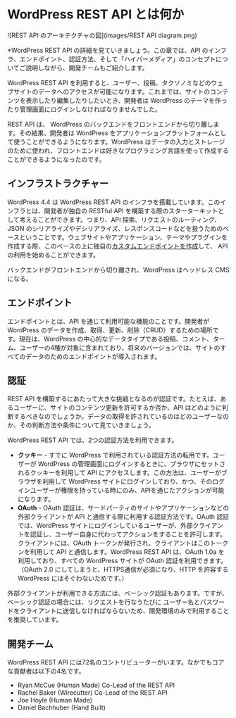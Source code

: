 # WordPress REST API とは何か

![REST API のアーキテクチャの図](images/REST API diagram.png)

*WordPress REST API の詳細を見ていきましょう。この章では、API のインフラ、エンドポイント、認証方法、そして「ハイパーメディア」のコンセプトについてご説明しながら、開発チームもご紹介します。

WordPress REST API を利用すると、ユーザー、投稿、タクソノミなどのウェブサイトのデータへのアクセスが可能になります。これまでは、サイトのコンテンツを表示したり編集したりしたいとき、開発者は WordPress のテーマを作ったり管理画面にログインしなければなりませんでした。

REST API は、 WordPress のバックエンドをフロントエンドから切り離します。その結果、開発者は WordPress をアプリケーションプラットフォームとして使うことができるようになります。WordPress はデータの入力とストレージのために使われ、フロントエンドは好きなプログラミング言語を使って作成することができるようになったのです。

## インフラストラクチャー

WordPress 4.4 は WordPress REST API のインフラを搭載しています。このインフラとは、開発者が独自の  RESTful API を構築する際のスターターキットとして考えることができます。つまり、API 探索、リクエストのルーティング、JSON のシリアライズやデシリアライズ、レスポンスコードなどを扱うためのベースということです。ウェブサイトやアプリケーション、テーマやプラグインを作成する際、このベースの上に独自の[カスタムエンドポイントを作成](http://ja.wp-api.org/extending/adding/)して、 API の利用を始めることができます。

バックエンドがフロントエンドから切り離され、WordPress はヘッドレス CMS になる。

## エンドポイント

エンドポイントとは、API を通じて利用可能な機能のことです。開発者が WordPress のデータを作成、取得、更新、削除（CRUD）するための場所です。現在は、WordPress の中心的なデータタイプである投稿、コメント、ターム、ユーザーの4種が対象に含まれており、将来のバージョンでは、サイトのすべてのデータのためのエンドポイントが導入されます。

## 認証

REST API を構築するにあたって大きな挑戦となるのが認証です。たとえば、あるユーザーに、サイトのコンテンツ更新を許可するか否か、API はどのように判断するべきなのでしょうか。データの取得を許されているのはどのユーザーなのか、その判断方法や条件について見ていきましょう。

WordPress REST API では、2つの認証方法を利用できます。

- **クッキー** - すでに WordPress で利用されている認証方法の転用です。ユーザーが WordPress の管理画面にログインするときに、ブラウザにセットされるクッキーを利用して API にアクセスします。この方法は、ユーザーがブラウザを利用して WordPress サイトにログインしており、かつ、そのログインユーザーが権限を持っている時にのみ、APIを通じたアクションが可能になります。
- **OAuth** - OAuth 認証は、サードパーティのサイトやアプリケーションなどの外部クライアントが API と通信する際に利用する認証方法です。OAuth 認証では、WordPress サイトにログインしているユーザーが、外部クライアントを認証し、ユーザー自身に代わってアクションをすることを許可します。クライアントには、OAuth トークンが発行され、クライアントはこのトークンを利用して API と通信します。WordPress REST API は、OAuth 1.0a を利用しており、すべての WordPress サイトが OAuth 認証を利用できます。（OAuth 2.0 にしてしまうと、HTTPS通信が必須になり、HTTP を許容するWordPress にはそぐわないためです。）

外部クライアントが利用できる方法には、ベーシック認証もあります。ですが、ベーシック認証の場合には、リクエストを行なうたびに
ユーザー名とパスワードをクライアントに送信しなければならないため、開発環境のみで利用することを推奨しています。

## 開発チーム
WordPress REST API には72名のコントリビューターがいます。なかでもコアな貢献者は以下の4名です。

- Ryan McCue (Human Made) Co-Lead of the REST API
- Rachel Baker (Wirecutter) Co-Lead of the REST API
- Joe Hoyle (Human Made)
- Daniel Bachhuber (Hand Built)
